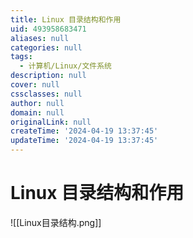 ```yaml
---
title: Linux 目录结构和作用
uid: 493958683471
aliases: null
categories: null
tags:
  - 计算机/Linux/文件系统
description: null
cover: null
cssclasses: null
author: null
domain: null
originalLink: null
createTime: '2024-04-19 13:37:45'
updateTime: '2024-04-19 13:37:45'
---
```


# Linux 目录结构和作用

![[Linux目录结构.png]]
